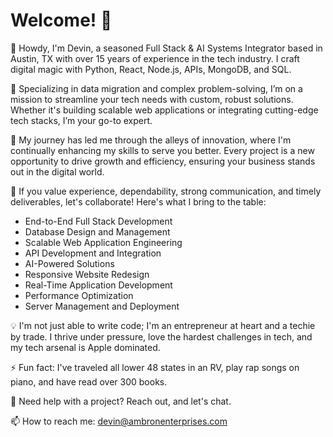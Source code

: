 # Welcome! 🚀

👋 Howdy, I'm Devin, a seasoned Full Stack & AI Systems Integrator based in Austin, TX with over 15 years of experience in the tech industry. I craft digital magic with Python, React, Node.js, APIs, MongoDB, and SQL. 

👀 Specializing in data migration and complex problem-solving, I’m on a mission to streamline your tech needs with custom, robust solutions. Whether it's building scalable web applications or integrating cutting-edge tech stacks, I’m your go-to expert.

🌱 My journey has led me through the alleys of innovation, where I'm continually enhancing my skills to serve you better. Every project is a new opportunity to drive growth and efficiency, ensuring your business stands out in the digital world.

💼 If you value experience, dependability, strong communication, and timely deliverables, let's collaborate! Here's what I bring to the table:
- End-to-End Full Stack Development
- Database Design and Management
- Scalable Web Application Engineering
- API Development and Integration
- AI-Powered Solutions
- Responsive Website Redesign
- Real-Time Application Development
- Performance Optimization
- Server Management and Deployment

💡 I'm not just able to write code; I'm an entrepreneur at heart and a techie by trade. I thrive under pressure, love the hardest challenges in tech, and my tech arsenal is Apple dominated.

⚡ Fun fact: I've traveled all lower 48 states in an RV, play rap songs on piano, and have read over 300 books.

💬 Need help with a project? Reach out, and let's chat.

📫 How to reach me: devin@ambronenterprises.com
